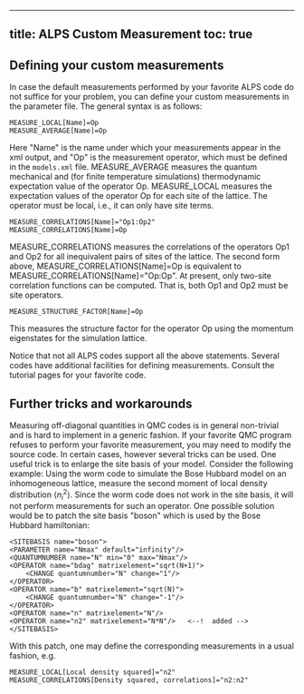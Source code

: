 
---
title: ALPS Custom Measurement
toc: true
---

## Defining your custom measurements

In case the default measurements performed by your favorite ALPS code do not suffice for your problem, you can define your custom measurements in the parameter file. The general syntax is as follows:

    MEASURE_LOCAL[Name]=Op
    MEASURE_AVERAGE[Name]=Op

Here "Name" is the name under which your measurements appear in the xml output, and "Op" is the measurement operator, which must be defined in the `models.xml` file. MEASURE_AVERAGE measures the quantum mechanical and (for finite temperature simulations) thermodynamic expectation value of the operator Op. MEASURE_LOCAL measures the expectation values of the operator Op for each site of the lattice. The operator must be local, i.e., it can only have site terms.

    MEASURE_CORRELATIONS[Name]="Op1:Op2"
    MEASURE_CORRELATIONS[Name]=Op    

MEASURE_CORRELATIONS measures the correlations of the operators Op1 and Op2 for all inequivalent pairs of sites of the lattice. The second form above, MEASURE_CORRELATIONS[Name]=Op is equivalent to MEASURE_CORRELATIONS[Name]="Op:Op". At present, only two-site correlation functions can be computed. That is, both Op1 and Op2 must be site operators.

    MEASURE_STRUCTURE_FACTOR[Name]=Op

This measures the structure factor for the operator Op using the momentum eigenstates for the simulation lattice.

Notice that not all ALPS codes support all the above statements. Several codes have additional facilities for defining measurements. Consult the tutorial pages for your favorite code.

## Further tricks and workarounds

Measuring off-diagonal quantities in QMC codes is in general non-trivial and is hard to implement in a generic fashion. If your favorite QMC program refuses to perform your favorite measurement, you may need to modify the source code.
In certain cases, however several tricks can be used. One useful trick is to enlarge the site basis of your model. Consider the following example: Using the worm code to simulate the Bose Hubbard model on an inhomogeneous lattice, measure the second moment of local density distribution $\langle n_i^2\rangle$. Since the worm code does not work in the site basis, it will not perform measurements for such an operator. One possible solution would be to patch the site basis "boson" which is used by the Bose Hubbard hamiltonian:

    <SITEBASIS name="boson">
    <PARAMETER name="Nmax" default="infinity"/>
    <QUANTUMNUMBER name="N" min="0" max="Nmax"/>
    <OPERATOR name="bdag" matrixelement="sqrt(N+1)">
        <CHANGE quantumnumber="N" change="1"/>
    </OPERATOR>
    <OPERATOR name="b" matrixelement="sqrt(N)">
        <CHANGE quantumnumber="N" change="-1"/>
    </OPERATOR>
    <OPERATOR name="n" matrixelement="N"/>
    <OPERATOR name="n2" matrixelement="N*N"/>   <--!  added -->
    </SITEBASIS> 
 
 With this patch, one may define the corresponding measurements in a usual fashion, e.g.
 
    MEASURE_LOCAL[Local density squared]="n2"
    MEASURE_CORRELATIONS[Density squared, correlations]="n2:n2"




